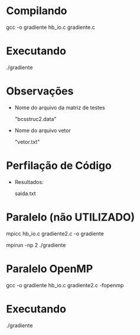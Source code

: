 # Compilando

gcc -o gradiente hb_io.c gradiente.c

# Executando

./gradiente

# Observações

- Nome do arquivo da matriz de testes

	"bcsstruc2.data"

- Nome do arquivo vetor

    "vetor.txt"

# Perfilação de Código

- Resultados:

	saida.txt



# Paralelo (não UTILIZADO)

mpicc hb_io.c gradiente2.c -o gradiente

mpirun -np 2 ./gradiente

# Paralelo OpenMP

gcc -o gradiente hb_io.c gradiente2.c -fopenmp

# Executando

./gradiente
